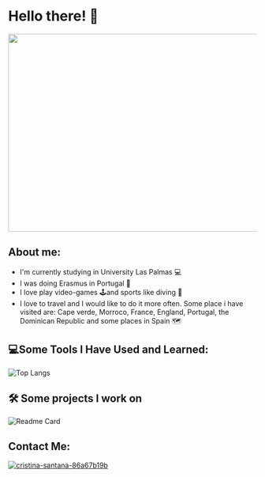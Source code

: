 # Hello there! 🐺
<div align="center"> 
<img src="https://media.giphy.com/media/pVGsAWjzvXcZW4ZBTE/giphy.gif" width="600px" height="400px"></img>
</div>

## About me:
* I'm currently studying in University Las Palmas 💻
* I was doing Erasmus in Portugal 🛫
* I love play video-games 🕹️and sports like diving 🤿
* I love to travel and I would like to do it more often. Some place i have visited are: Cape verde, Morroco, France, England, Portugal, the Dominican Republic and some places in Spain 🗺️

## 💻Some Tools I Have Used and Learned:

![Top Langs](https://github-readme-stats.vercel.app/api/top-langs/?username=Cristina-SM&layout=compact&theme=radical)

## 🛠️ Some projects I work on

![Readme Card](https://github-readme-stats.vercel.app/api/pin/?username=Cristina-SM&repo=Genshin-Impact-Discord-Bot&theme=radical)

## Contact Me:

<a href="https://linkedin.com/in/cristina-santana-86a67b19b" target="blank"><img src="https://github.com/gauravghongde/social-icons/blob/master/SVG/Color/LinkedIN.svg" alt="cristina-santana-86a67b19b"/></a>




